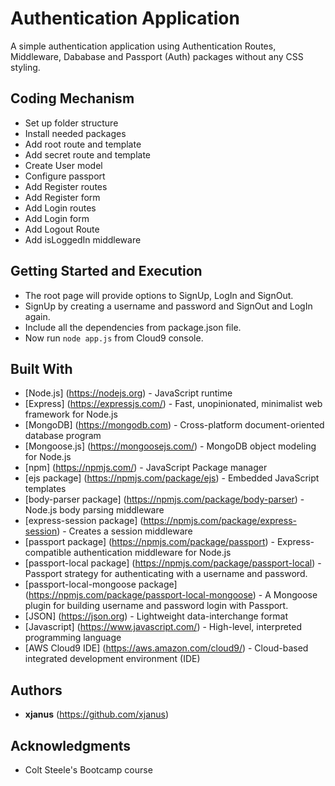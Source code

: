 # Authentication Application

A simple authentication application using Authentication Routes, Middleware, Dababase and Passport (Auth) packages without any CSS styling. 

## Coding Mechanism

* Set up folder structure
* Install needed packages
* Add root route and template
* Add secret route and template
* Create User model
* Configure passport
* Add Register routes
* Add Register form
* Add Login routes
* Add Login form
* Add Logout Route
* Add isLoggedIn middleware

## Getting Started and Execution

* The root page will provide options to SignUp, LogIn and SignOut.
* SignUp by creating a username and password and SignOut and LogIn again.
* Include all the dependencies from package.json file.
* Now run `node app.js` from Cloud9 console.

## Built With

* [Node.js] (https://nodejs.org) - JavaScript runtime
* [Express] (https://expressjs.com/) - Fast, unopinionated, minimalist web framework for Node.js
* [MongoDB] (https://mongodb.com) - Cross-platform document-oriented database program
* [Mongoose.js] (https://mongoosejs.com/) - MongoDB object modeling for Node.js
* [npm] (https://npmjs.com/) - JavaScript Package manager
* [ejs package] (https://npmjs.com/package/ejs) - Embedded JavaScript templates
* [body-parser package] (https://npmjs.com/package/body-parser) - Node.js body parsing middleware
* [express-session package] (https://npmjs.com/package/express-session) - Creates a session middleware
* [passport package] (https://npmjs.com/package/passport) - Express-compatible authentication middleware for Node.js
* [passport-local package] (https://npmjs.com/package/passport-local) - Passport strategy for authenticating with a username and password.
* [passport-local-mongoose package] (https://npmjs.com/package/passport-local-mongoose) - A Mongoose plugin for building username and password login with Passport.
* [JSON] (https://json.org) - Lightweight data-interchange format
* [Javascript] (https://www.javascript.com/) - High-level, interpreted programming language
* [AWS Cloud9 IDE] (https://aws.amazon.com/cloud9/) -  Cloud-based integrated development environment (IDE)

## Authors

* **xjanus** (https://github.com/xjanus)

## Acknowledgments

* Colt Steele's Bootcamp course
